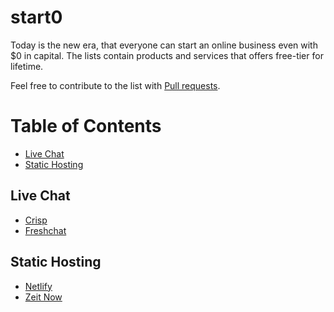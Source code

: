 # start0
Today is the new era, that everyone can start an online business even with $0 in capital. The lists contain products and services that offers free-tier for lifetime.

Feel free to contribute to the list with [Pull requests](https://github.com/fauz-io/start0/pulls).

Table of Contents
=================
  * [Live Chat](#live-chat)
  * [Static Hosting](#static-hosting)
  
## Live Chat
  * [Crisp](https://crisp.chat/en/)
  * [Freshchat](https://www.freshworks.com/live-chat-software/)


## Static Hosting
  * [Netlify](https://www.netlify.com/)
  * [Zeit Now](https://zeit.co/now)
